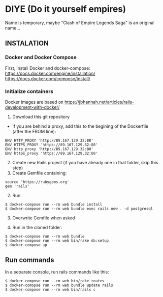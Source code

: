 # DIYE (Do it yourself empires)  

Name is temporary, maybe "Clash of Empire Legends Saga" is an original name...  


## INSTALATION  

### Docker and Docker Compose
First, install Docker and docker-compose:  
https://docs.docker.com/engine/installation/  
https://docs.docker.com/compose/install/  

### Initialize containers

Docker images are based on https://jbhannah.net/articles/rails-development-with-docker/  

1. Download this git repository  
  * If you are behind a proxy, add this to the begining of the Dockerfile (after the FROM line):  
```
ENV HTTP_PROXY 'http://89.167.129.32:80'
ENV HTTPS_PROXY 'https://89.167.129.32:80'
ENV http_proxy 'http://89.167.129.32:80'
ENV https_proxy 'https://89.167.129.32:80'
```
2. Create new Rails project (if you have already one in that folder, skip this step)  
  1. Create Gemfile containing:  
  ```
  source 'https://rubygems.org'  
  gem 'rails'  
   ```

  2. Run:  
  ```
  $ docker-compose run --rm web bundle install  
  $ docker-compose run --rm web bundle exec rails new . -d postgresql  
  ```
  3. Overwrite Gemfile when asked  

3. Run in the cloned folder:  
```
$ docker-compose run --rm web bundle  
$ docker-compose run --rm web bin/rake db:setup  
$ docker-compose up  
```

## Run commands  

In a separate console, run rails commands like this:  
```
$ docker-compose run --rm web bin/rake routes  
$ docker-comopse run --rm web bundle update rails  
$ docker-compose run --rm web bin/rails c  
```